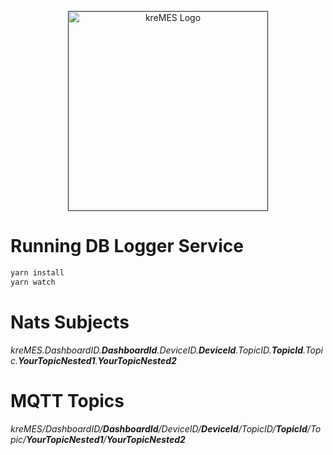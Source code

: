<p align="center">
  <a href="" target="blank"><img src="https://svgshare.com/i/fmL.svg" width="320" alt="kreMES Logo" /></a>
</p>


# Running DB Logger Service
```bash
yarn install
yarn watch
```

# Nats Subjects
*kreMES.DashboardID.**DashboardId**.DeviceID.**DeviceId**.TopicID.**TopicId**.Topic.**YourTopicNested1**.**YourTopicNested2***

# MQTT Topics

*kreMES/DashboardID/**DashboardId**/DeviceID/**DeviceId**/TopicID/**TopicId**/Topic/**YourTopicNested1**/**YourTopicNested2***
